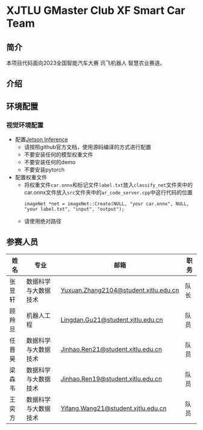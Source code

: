 #  XJTLU GMaster Club XF Smart Car Team

## 简介
本项目代码面向2023全国智能汽车大赛 讯飞机器人 智慧农业赛道。<br>
## 介绍

## 环境配置
### 视觉环境配置
+ 配置[Jetson Inference](https://github.com/dusty-nv/jetson-inference)
    + 请按照github官方文档，使用源码编译的方式进行配置
    + 不要安装任何的模型权重文件
    + 不要安装任何的demo
    + 不要安装pytorch
+ 配置权重文件
  +  将权重文件```car.onnx```和标记文件```label.txt```放入```classify_net```文件夹中的car.onnx文件放入```src```文件夹中的```ar_code_server.cpp```中这行代码的位置
      ```
     imageNet *net = imageNet::Create(NULL, "your car.onnx", NULL, "your label.txt", "input", "output");
      ```
  + 请使用绝对路径
## 参赛人员
| 姓名 | 专业 | 邮箱                                    | 职务 |
|--|-|---------------------------------------|-|
| 张昱轩 | 数据科学与大数据技术 | Yuxuan.Zhang2104@student.xjtlu.edu.cn | 队长 |
| 顾羚旦 | 机器人工程 | Lingdan.Gu21@student.xjtlu.edu.cn     | 队员 |
| 任晋昊 | 数据科学与大数据技术 | Jinhao.Ren21@student.xjtlu.edu.cn     | 队员 |
| 梁森韦 | 数据科学与大数据技术 | Jinhao.Ren19@student.xjtlu.edu.cn     | 队员 |
| 王奕方 | 数据科学与大数据技术 | Yifang.Wang21@student.xjtlu.edu.cn    | 队员 |

